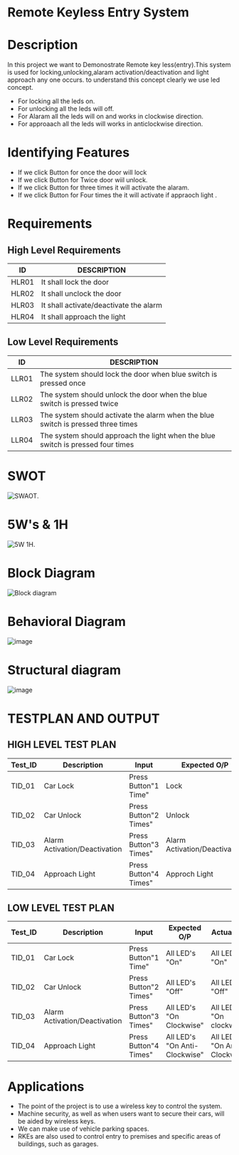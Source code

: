# Remote Keyless Entry System

# Description
In this project we want to Demonostrate   Remote key less(entry).This system is used for locking,unlocking,alaram activation/deactivation and light approach any one occurs.
to understand this concept clearly we use led concept.
* For locking all the leds on.
* For unlocking all the leds will off.
* For Alaram all the leds will on and works in clockwise direction.
* For approaach all the leds will  works in anticlockwise direction.  


# Identifying Features
* If we click Button  for once  the door will lock
* If we click Button  for Twice door wiil unlock.
* If we click Button for three times it will activate the alaram.
* If we click Button for Four times the  it will  activate if appraoch light .

# Requirements

## **High Level Requirements**
 
|ID|DESCRIPTION|
|---|---
|HLR01|It shall lock the door|
|HLR02|It shall unclock the door|
|HLR03|It shall activate/deactivate the alarm|
|HLR04|It shall approach the light|

## **Low Level Requirements**

|ID|DESCRIPTION|
|---|---
|LLR01|The system should lock the door when blue switch is pressed once|
|LLR02|The system should unlock the door when the blue switch is pressed twice|
|LLR03|The system should activate the alarm when the blue switch is pressed three times |
|LLR04|The system should approach the light when the blue switch is pressed four times |

# SWOT
![SWAOT](https://user-images.githubusercontent.com/88649955/157680427-c99aeb46-9a22-4a40-b566-3ec8670d67ac.JPG).

# 5W's & 1H
![5W 1H](https://user-images.githubusercontent.com/88649955/157690554-da8ae9de-a74f-46e2-b968-8b0971c9c203.jpg).


# Block Diagram
![Block diagram](https://user-images.githubusercontent.com/98881131/157912626-98c60d4c-fe4d-4214-8077-cafe62e8f2ff.png)




# Behavioral Diagram

![image](https://user-images.githubusercontent.com/46986941/157895082-b0d00e0e-e787-4d1e-b731-093e3c25fd33.png)

# Structural diagram

![image](https://user-images.githubusercontent.com/46986941/157892965-de839614-291e-4d7c-8ef7-73d6994904c8.png)

# **TESTPLAN AND OUTPUT**

## **HIGH LEVEL TEST PLAN**

|Test_ID|Description|Input|Expected O/P|Actual O/P|Status|
---|---|---|---|---|---|
|TID_01|Car Lock|Press Button"1 Time"|Lock|Lock|DONE :white_check_mark:|
|TID_02|Car Unlock|Press Button"2 Times"|Unlock|Unlock|DONE :white_check_mark:|
|TID_03|Alarm Activation/Deactivation|Press Button"3 Times"|Alarm Activation/Deactivation|Alarm Activation/Deactivation|DONE :white_check_mark:|
|TID_04|Approach Light|Press Button"4 Times"|Approch Light|Approch Light|DONE :white_check_mark:|


## **LOW LEVEL TEST PLAN**

|Test_ID|Description|Input|Expected O/P|Actual O/P|Status|
---|---|---|---|---|---|
|TID_01|Car Lock|Press Button"1 Time"|All LED's "On"|All LED's "On"|DONE :white_check_mark:|
|TID_02|Car Unlock|Press Button"2 Times"|All LED's "Off"|All LED's "Off"|DONE :white_check_mark:|
|TID_03|Alarm Activation/Deactivation|Press Button"3 Times"|All LED's "On Clockwise"|All LED's "On clockwise"|DONE :white_check_mark:|
|TID_04|Approach Light|Press Button"4 Times"|All LED's "On Anti-Clockwise"|All LED's "On Anti-Clockwise"|DONE :white_check_mark:|


# Applications
* The point of the project is to use a wireless key to control the system.
* Machine security, as well as when users want to secure their cars, will be aided by wireless keys.
* We can make use of vehicle parking spaces.
* RKEs are also used to control entry to premises and specific areas of buildings, such as garages.
